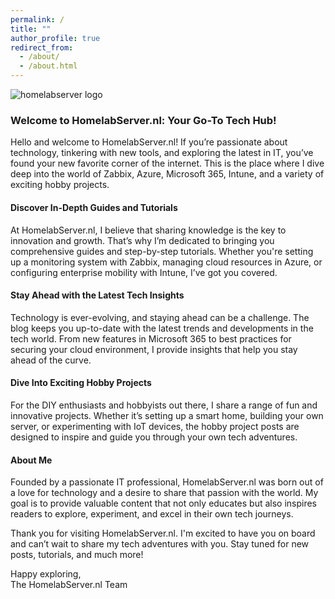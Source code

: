 ```yaml
---
permalink: /
title: ""
author_profile: true
redirect_from: 
  - /about/
  - /about.html
---
```


![homelabserver logo](https://assets.homelabserver.nl/pxfuel%20-%20logo.png "logo")

### Welcome to HomelabServer.nl: Your Go-To Tech Hub!

Hello and welcome to HomelabServer.nl! If you’re passionate about technology, tinkering with new tools, and exploring the latest in IT, you’ve found your new favorite corner of the internet. This is the place where I dive deep into the world of Zabbix, Azure, Microsoft 365, Intune, and a variety of exciting hobby projects.

#### Discover In-Depth Guides and Tutorials

At HomelabServer.nl, I believe that sharing knowledge is the key to innovation and growth. That’s why I’m dedicated to bringing you comprehensive guides and step-by-step tutorials. Whether you're setting up a monitoring system with Zabbix, managing cloud resources in Azure, or configuring enterprise mobility with Intune, I’ve got you covered.

#### Stay Ahead with the Latest Tech Insights

Technology is ever-evolving, and staying ahead can be a challenge. The blog keeps you up-to-date with the latest trends and developments in the tech world. From new features in Microsoft 365 to best practices for securing your cloud environment, I provide insights that help you stay ahead of the curve.

#### Dive Into Exciting Hobby Projects

For the DIY enthusiasts and hobbyists out there, I share a range of fun and innovative projects. Whether it’s setting up a smart home, building your own server, or experimenting with IoT devices, the hobby project posts are designed to inspire and guide you through your own tech adventures.

#### About Me

Founded by a passionate IT professional, HomelabServer.nl was born out of a love for technology and a desire to share that passion with the world. My goal is to provide valuable content that not only educates but also inspires readers to explore, experiment, and excel in their own tech journeys.

Thank you for visiting HomelabServer.nl. I'm excited to have you on board and can’t wait to share my tech adventures with you. Stay tuned for new posts, tutorials, and much more!

Happy exploring,  
The HomelabServer.nl Team
